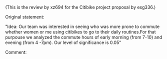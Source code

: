 (This is the review by xz694 for the Citibike project proposal by esg336.)

Original statement:

"Idea: Our team was interested in seeing who was more prone to commute whether women or me using citibikes to go to their daily routines.For that purpouse we analyzed the commute hours of early morning (from 7-10) and evening (from 4 -7pm). Our level of significance is 0.05"

Comment:
